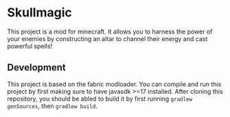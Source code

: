 # Skullmagic
This project is a mod for minecraft.
It allows you to harness the power of your enemies by constructing an altar to channel their energy and cast powerful spells!

## Development
This project is based on the fabric modloader. You can compile and run this project by first making sure to have javasdk >=17 installed.
After cloning this repository, you should be abled to build it by first running ```gradlew genSources```, then ```gradlew build```.
